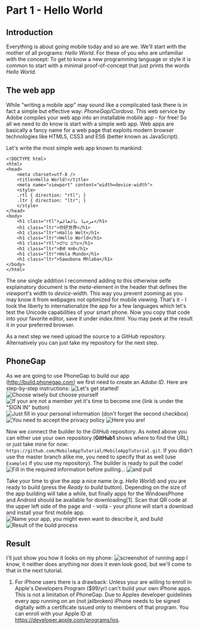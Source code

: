 Part 1 - Hello World
====================

Introduction
------------
Everything is about going mobile today and so are we. We'll start with the mother of all programs: *Hello World*. For these of you who are unfamiliar with the concept: To get to know a new programming language or style it is common to start with a minimal proof-of-concept that just prints the words *Hello World*.


The web app
-----------
While "writing a mobile app" may sound like a complicated task there is in fact a simple but effective way: *PhoneGap/Cordova*. This web service by Adobe compiles your web app into an installable mobile app - for free! So all we need to do know is start with a simple web app. Web apps are basically a fancy name for a web page that exploits modern browser technologies like HTML5, CSS3 and ES6 (better known as JavaScript).

Let's write the most simple web app known to mankind:


    <!DOCTYPE html>
    <html>
    <head>
        <meta charset=utf-8 />
        <title>Hello World!</title>
        <meta name="viewport" content="width=device-width">
        <style>
        .rtl { direction: "rtl"; }
        .ltr { direction: "ltr"; }
        </style>
    </head>
    <body>
        <h1 class="rtl">مرحبا بالعالم</h1>
        <h1 class="ltr">你好世界</h1>
        <h1 class="ltr">Hallo Welt</h1>
        <h1 class="ltr">Hello World</h1>
        <h1 class="rtl">שלום עולם</h1>
        <h1 class="ltr">हैलो वर्ल्ड</h1>
        <h1 class="ltr">Hola Mundo</h1>
        <h1 class="ltr">Sawubona Mhlaba</h1>
    </body>
    </html>


The one single addition I recommend adding to this otherwise selfe explainatory document is the *meta*-element in the header that defines the *viewport*'s width to *device-width*. This way you prevent zooming as you may know it from webpages not optimized for mobile viewing.
That's it - I took the liberty to internationalize the app for a few languages which let's test the Unicode capabilities of your smart phone. Now you copy that code into your favorite editor, save it under *index.html*. You may peek at the result it in your preferred browser.

As a next step we need upload the source to a *GitHub* repository. Alternatively you can just take my repository for the next step.

PhoneGap
--------
As we are going to use PhoneGap to build our app (<http://build.phonegap.com>) we first need to create an *Adobe ID*. Here are step-by-step instructions:
![Let's get started!](Part1/Adobe1.png)
![Choose wisely but choose yourself](Part1/Adobe2.png)
![If your are not a member yet it's time to become one (link is under the "SIGN IN" button)](Part1/Adobe3.png)
![Just fill in your personal information (don't forget the second checkbox)](Part1/Adobe4.png)
![You need to accept the privacy policy](Part1/Adobe5.png)
![Here you are!](Part1/Adobe6.png)

Now we connect the builder to the *GitHub* repository. As noted above you can either use your own repository (**GitHub1** shows where to find the URL) or just take mine for now: `https://github.com/MobileAppTutorial/MobileAppTutorial.git`.
If you didn't use the master branch alike me, you need to specify that as well (use `Example1` if you use my repository). The builder is ready to pull the code!
![Fill in the required information before pulling…](Part1/Adobe7.png)
![and pull](Part1/Adobe8.png)

Take your time to give the app a nice name (e.g. *Hello World*) and you are ready to build (press the *Ready to build* button). Depending on the size of the app building will take a while, but finally apps for the WindowsPhone and Android should be available for downloading[1]. Scan that QR code at the upper left side of the page and - voilà - your phone will start a download and install your first mobile app.
![Name your app, you might even want to describe it, and build](Part1/Adobe9.png)
![Result of the build process](Part1/AdobeA.png)

Result
------
I'll just show you how it looks on my phone: ![screenshot of running app](Part1/Screenshot1.jpg)
I know, it neither does anything nor does it even look good, but we'll come to that in the next tutorial.

1) For iPhone users there is a drawback: Unless your are willing to enroll in Apple's Developers Program ($99/yr) can't build your own iPhone apps. This is not a limitation of PhoneGap. Due to Apples developer guidelines every app running on an (not jailbroken) iPhone needs to be signed digitally with a certificate issued only to members of that program. You can enroll with your Apple ID at <https://developer.apple.com/programs/ios>.
